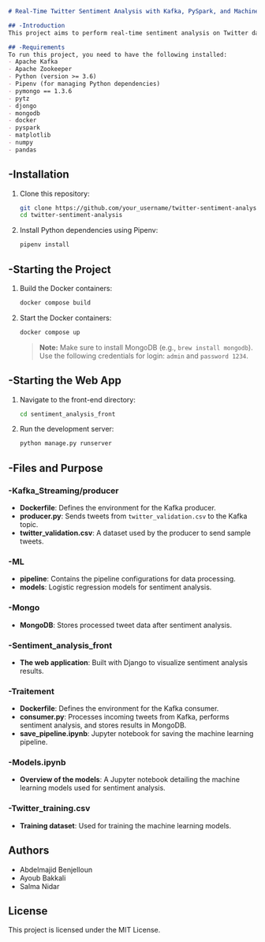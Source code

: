 ```markdown
# Real-Time Twitter Sentiment Analysis with Kafka, PySpark, and Machine Learning

## -Introduction
This project aims to perform real-time sentiment analysis on Twitter data using Apache Kafka, PySpark, and machine learning models. The project includes modules for data ingestion, preprocessing, model training, real-time prediction, and logging of results in MongoDB.

## -Requirements
To run this project, you need to have the following installed:
- Apache Kafka
- Apache Zookeeper
- Python (version >= 3.6)
- Pipenv (for managing Python dependencies)
- pymongo == 1.3.6
- pytz
- djongo
- mongodb
- docker
- pyspark
- matplotlib
- numpy
- pandas
```
## -Installation
1. Clone this repository:
   ```bash
   git clone https://github.com/your_username/twitter-sentiment-analysis.git
   cd twitter-sentiment-analysis
   ```
2. Install Python dependencies using Pipenv:
   ```bash
   pipenv install
   ```

## -Starting the Project

1. Build the Docker containers:
   ```bash
   docker compose build
   ```

2. Start the Docker containers:
   ```bash
   docker compose up
   ```

   > **Note:** Make sure to install MongoDB (e.g., `brew install mongodb`). Use the following credentials for login: `admin` and `password 1234`.

## -Starting the Web App

1. Navigate to the front-end directory:
   ```bash
   cd sentiment_analysis_front
   ```

2. Run the development server:
   ```bash
   python manage.py runserver
   ```
## -Files and Purpose

### -Kafka_Streaming/producer
- **Dockerfile**: Defines the environment for the Kafka producer.
- **producer.py**: Sends tweets from `twitter_validation.csv` to the Kafka topic.
- **twitter_validation.csv**: A dataset used by the producer to send sample tweets.

### -ML
- **pipeline**: Contains the pipeline configurations for data processing.
- **models**: Logistic regression models for sentiment analysis.

### -Mongo
- **MongoDB**: Stores processed tweet data after sentiment analysis.

### -Sentiment_analysis_front
- **The web application**: Built with Django to visualize sentiment analysis results.

### -Traitement
- **Dockerfile**: Defines the environment for the Kafka consumer.
- **consumer.py**: Processes incoming tweets from Kafka, performs sentiment analysis, and stores results in MongoDB.
- **save_pipeline.ipynb**: Jupyter notebook for saving the machine learning pipeline.

### -Models.ipynb
- **Overview of the models**: A Jupyter notebook detailing the machine learning models used for sentiment analysis.

### -Twitter_training.csv
- **Training dataset**: Used for training the machine learning models.


## Authors
- Abdelmajid Benjelloun
- Ayoub Bakkali
- Salma Nidar

## License
This project is licensed under the MIT License.

